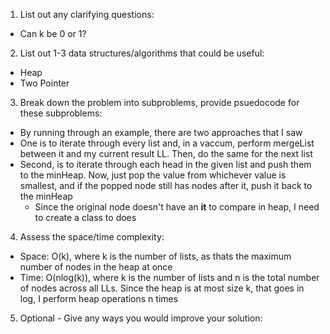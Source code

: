 1. List out any clarifying questions:
- Can k be 0 or 1?

2. List out 1-3 data structures/algorithms that could be useful:
- Heap
- Two Pointer

3. Break down the problem into subproblems, provide psuedocode for these subproblems:
- By running through an example, there are two approaches that I saw
- One is to iterate through every list and, in a vaccum, perform mergeList between it and my current result LL. Then, do the same for the next list
- Second, is to iterate through each head in the given list and push them to the minHeap. Now, just pop the value from whichever value is smallest, and if the popped node still has nodes after it, push it back to the minHeap
    - Since the original node doesn't have an __it__ to compare in heap, I need to create a class to does

4. Assess the space/time complexity:
- Space: O(k), where k is the number of lists, as thats the maximum number of nodes in the heap at once 
- Time: O(nlog(k)), where k is the number of lists and n is the total number of nodes across all LLs. Since the heap is at most size k, that goes in log, I perform heap operations n times

5. Optional - Give any ways you would improve your solution: